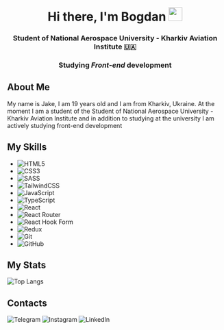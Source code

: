 <h1 align="center">Hi there, I'm Bogdan
  <img src="https://github.com/blackcater/blackcater/raw/main/images/Hi.gif" height="32"/>
</h1>
<h3 align="center">Student of National Aerospace University - Kharkiv Aviation Institute 🇺🇦</h3>
<h3 align="center">Studying <b><i>Front-end</i></b> development</h3>

<h2>About Me</h2>
<p>
  My name is Jake, I am 19 years old and I am from Kharkiv, Ukraine. At the moment I am a student of the Student of National Aerospace University - Kharkiv Aviation Institute and in addition to studying at the university I am actively studying front-end development
</p>

<h2>My Skills</h2>

* ![HTML5](https://img.shields.io/badge/html5-%23E34F26.svg?style=for-the-badge&logo=html5&logoColor=white)
* ![CSS3](https://img.shields.io/badge/css3-%231572B6.svg?style=for-the-badge&logo=css3&logoColor=white)
* ![SASS](https://img.shields.io/badge/SASS-hotpink.svg?style=for-the-badge&logo=SASS&logoColor=white)
* ![TailwindCSS](https://img.shields.io/badge/tailwindcss-%2338B2AC.svg?style=for-the-badge&logo=tailwind-css&logoColor=white)
* ![JavaScript](https://img.shields.io/badge/javascript-%23323330.svg?style=for-the-badge&logo=javascript&logoColor=%23F7DF1E)
* ![TypeScript](https://img.shields.io/badge/typescript-%23007ACC.svg?style=for-the-badge&logo=typescript&logoColor=white)
* ![React](https://img.shields.io/badge/react-%2320232a.svg?style=for-the-badge&logo=react&logoColor=%2361DAFB)
* ![React Router](https://img.shields.io/badge/React_Router-CA4245?style=for-the-badge&logo=react-router&logoColor=white)
* ![React Hook Form](https://img.shields.io/badge/React%20Hook%20Form-%23EC5990.svg?style=for-the-badge&logo=reacthookform&logoColor=white)
* ![Redux](https://img.shields.io/badge/redux-%23593d88.svg?style=for-the-badge&logo=redux&logoColor=white)
* ![Git](https://img.shields.io/badge/git-%23F05033.svg?style=for-the-badge&logo=git&logoColor=white)
* ![GitHub](https://img.shields.io/badge/github-%23121011.svg?style=for-the-badge&logo=github&logoColor=white)

<h2>My Stats</h2>

![Top Langs](https://github-readme-stats.vercel.app/api/top-langs/?username=TeeSSkooo)

<h2>Contacts</h2>

![Telegram](https://img.shields.io/badge/Telegram-2CA5E0?style=for-the-badge&logo=telegram&logoColor=white) 
![Instagram](https://img.shields.io/badge/Instagram-%23E4405F.svg?style=for-the-badge&logo=Instagram&logoColor=white)
![LinkedIn](https://img.shields.io/badge/linkedin-%230077B5.svg?style=for-the-badge&logo=linkedin&logoColor=white)
